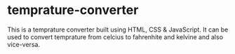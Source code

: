 # temprature-converter
This is a temprature converter built using HTML, CSS & JavaScript. It can be used to convert temprature from celcius to fahrenhite and kelvine and also vice-versa.
